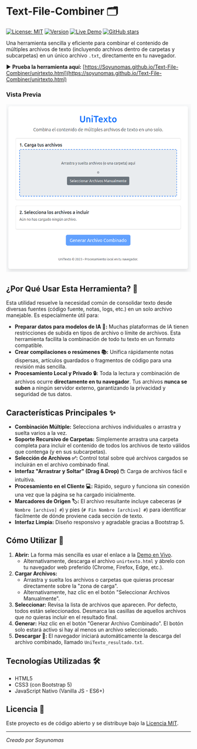 # Text-File-Combiner 🗂️

[![License: MIT](https://img.shields.io/badge/License-MIT-yellow.svg)](https://opensource.org/licenses/MIT)
[![Version](https://img.shields.io/badge/Version-1.0.0-blue.svg)]()
[![Live Demo](https://img.shields.io/badge/Demo-En%20Vivo%20▶-brightgreen.svg)](https://Soyunomas.github.io/Text-File-Combiner/unirtexto.html)
[![GitHub stars](https://img.shields.io/github/stars/Soyunomas/Text-File-Combiner.svg?style=social)](https://github.com/Soyunomas/Text-File-Combiner/stargazers)

Una herramienta sencilla y eficiente para combinar el contenido de múltiples archivos de texto (incluyendo archivos dentro de carpetas y subcarpetas) en un único archivo `.txt`, directamente en tu navegador.

▶️ **Prueba la herramienta aquí:** [https://Soyunomas.github.io/Text-File-Combiner/unirtexto.html](https://soyunomas.github.io/Text-File-Combiner/unirtexto.html) 

### Vista Previa

![Captura de pantalla de Text-File-Combiner](screenshot.png)

## ¿Por Qué Usar Esta Herramienta? 🤔

Esta utilidad resuelve la necesidad común de consolidar texto desde diversas fuentes (código fuente, notas, logs, etc.) en un solo archivo manejable. Es especialmente útil para:

*   **Preparar datos para modelos de IA 🧠:** Muchas plataformas de IA tienen restricciones de subida en tipos de archivo o límite de archivos. Esta herramienta facilita la combinación de todo tu texto en un formato compatible.
*   **Crear compilaciones o resúmenes 📚:** Unifica rápidamente notas dispersas, artículos guardados o fragmentos de código para una revisión más sencilla.
*   **Procesamiento Local y Privado 🔒:** Toda la lectura y combinación de archivos ocurre **directamente en tu navegador**. Tus archivos **nunca se suben** a ningún servidor externo, garantizando la privacidad y seguridad de tus datos.

## Características Principales ✨

*   **Combinación Múltiple:** Selecciona archivos individuales o arrastra y suelta varios a la vez.
*   **Soporte Recursivo de Carpetas:** Simplemente arrastra una carpeta completa para incluir el contenido de todos los archivos de texto válidos que contenga (y en sus subcarpetas).
*   **Selección de Archivos ✅:** Control total sobre qué archivos cargados se incluirán en el archivo combinado final.
*   **Interfaz "Arrastrar y Soltar" (Drag & Drop) 🖱️:** Carga de archivos fácil e intuitiva.
*   **Procesamiento en el Cliente 💻:** Rápido, seguro y funciona sin conexión una vez que la página se ha cargado inicialmente.
*   **Marcadores de Origen 🏷️:** El archivo resultante incluye cabeceras (`# Nombre [archivo] #`) y pies (`# Fin Nombre [archivo] #`) para identificar fácilmente de dónde proviene cada sección de texto.
*   **Interfaz Limpia:** Diseño responsivo y agradable gracias a Bootstrap 5.

## Cómo Utilizar 🚀

1.  **Abrir:** La forma más sencilla es usar el enlace a la [Demo en Vivo](https://Soyunomas.github.io/Text-File-Combiner/unirtexto.html).
    *   Alternativamente, descarga el archivo `unirtexto.html` y ábrelo con tu navegador web preferido (Chrome, Firefox, Edge, etc.).
2.  **Cargar Archivos:**
    *   Arrastra y suelta los archivos o carpetas que quieras procesar directamente sobre la "zona de carga".
    *   Alternativamente, haz clic en el botón "Seleccionar Archivos Manualmente".
3.  **Seleccionar:** Revisa la lista de archivos que aparecen. Por defecto, todos están seleccionados. Desmarca las casillas de aquellos archivos que *no* quieras incluir en el resultado final.
4.  **Generar:** Haz clic en el botón "Generar Archivo Combinado". El botón solo estará activo si hay al menos un archivo seleccionado.
5.  **Descargar 💾:** El navegador iniciará automáticamente la descarga del archivo combinado, llamado `UniTexto_resultado.txt`.

## Tecnologías Utilizadas 🛠️

*   HTML5
*   CSS3 (con Bootstrap 5)
*   JavaScript Nativo (Vanilla JS - ES6+)

## Licencia 📄

Este proyecto es de código abierto y se distribuye bajo la [Licencia MIT](LICENSE).

---
*Creado por Soyunomas*
